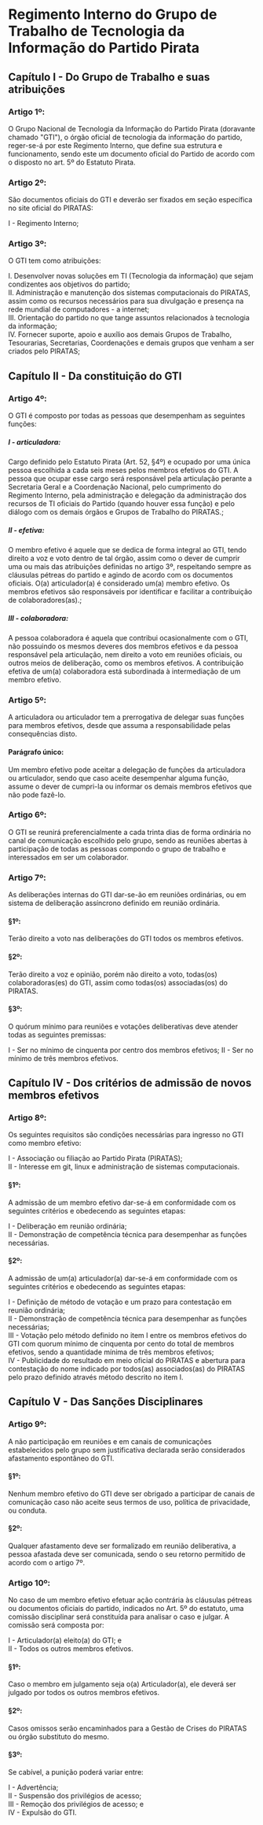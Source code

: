 Regimento Interno do Grupo de Trabalho de Tecnologia da Informação do Partido Pirata
==

Capítulo I - Do Grupo de Trabalho e suas atribuições
--

### Artigo 1º:

O Grupo Nacional de Tecnologia da Informação do Partido Pirata (doravante chamado "GTI"), o órgão oficial de tecnologia da informação do partido, reger-se-á por este Regimento Interno, que define sua estrutura e funcionamento, sendo este um documento oficial do Partido de acordo com o disposto no art. 5º do Estatuto Pirata.

### Artigo 2º:

São documentos oficiais do GTI e deverão ser fixados em seção específica no site oficial do PIRATAS:

I - Regimento Interno;  

### Artigo 3º:

O GTI tem como atribuições:

I. Desenvolver novas soluções em TI (Tecnologia da informação) que sejam condizentes aos objetivos do partido;  
II. Administração e manutenção dos sistemas computacionais do PIRATAS, assim como os recursos necessários para sua divulgação e presença na rede mundial de computadores - a internet;  
III. Orientação do partido no que tange assuntos relacionados à tecnologia da informação;  
IV. Fornecer suporte, apoio e auxílio aos demais Grupos de Trabalho, Tesourarias, Secretarias, Coordenações e demais grupos que venham a ser criados pelo PIRATAS;  

Capítulo II - Da constituição do GTI
--

### Artigo 4º:

O GTI é composto por todas as pessoas que desempenham as seguintes funções:

##### I - articuladora:

Cargo definido pelo Estatuto Pirata (Art. 52, §4º) e ocupado por uma única pessoa escolhida a cada seis meses pelos membros efetivos do GTI. A pessoa que ocupar esse cargo será responsável pela articulação perante a Secretaria Geral e a Coordenação Nacional, pelo cumprimento do Regimento Interno, pela administração e delegação da administração dos recursos de TI oficiais do Partido (quando houver essa função) e pelo diálogo com os demais órgãos e Grupos de Trabalho do PIRATAS.;


##### II - efetiva:

O membro efetivo é aquele que se dedica de forma integral ao GTI, tendo direito a voz e voto dentro de tal órgão, assim como o dever de cumprir uma ou mais das atribuições definidas no artigo 3º, respeitando sempre as cláusulas pétreas do partido e agindo de acordo com os documentos oficiais. O(a) articulador(a) é considerado um(a) membro efetivo. Os membros efetivos são responsáveis por identificar e facilitar a contribuição de colaboradores(as).;

##### III - colaboradora:

A pessoa colaboradora é aquela que contribui ocasionalmente com o GTI, não possuindo os mesmos deveres dos membros efetivos e da pessoa responsável pela articulação, nem direito a voto em reuniões oficiais, ou outros meios de deliberação, como os membros efetivos. A contribuição efetiva de um(a) colaboradora está subordinada à intermediação de um membro efetivo.

### Artigo 5º:

A articuladora ou articulador tem a prerrogativa de delegar suas funções para membros efetivos, desde que assuma a responsabilidade pelas consequências disto.

#### Parágrafo único:

Um membro efetivo pode aceitar a delegação de funções da articuladora ou articulador, sendo que caso aceite desempenhar alguma função, assume o dever de cumpri-la ou informar os demais membros efetivos que não pode fazê-lo.

### Artigo 6º:

O GTI se reunirá preferencialmente a cada trinta dias de forma ordinária no canal de comunicação escolhido pelo grupo, sendo as reuniões abertas à participação de todas as pessoas compondo o grupo de trabalho e interessados em ser um colaborador.

### Artigo 7º:

As deliberações internas do GTI dar-se-ão em reuniões ordinárias, ou em sistema de deliberação assíncrono definido em reunião ordinária.

#### §1º:

Terão direito a voto nas deliberações do GTI todos os membros efetivos.

#### §2º:

Terão direito a voz e opinião, porém não direito a voto, todas(os) colaboradoras(es) do GTI, assim como todas(os) associadas(os) do PIRATAS.

#### §3º:

O quórum mínimo para reuniões e votações deliberativas deve atender todas as seguintes premissas:

I - Ser no mínimo de cinquenta por centro dos membros efetivos;
II - Ser no mínimo de três membros efetivos.

Capítulo IV - Dos critérios de admissão de novos membros efetivos
--

### Artigo 8º:

Os seguintes requisitos são condições necessárias para ingresso no GTI como membro efetivo:

I - Associação ou filiação ao Partido Pirata (PIRATAS);  
II - Interesse em git, linux e administração de sistemas computacionais.  

#### §1º:

A admissão de um membro efetivo dar-se-á em conformidade com os seguintes critérios e obedecendo as seguintes etapas:

I - Deliberação em reunião ordinária;  
II - Demonstração de competência técnica para desempenhar as funções necessárias.  

#### §2º:

A admissão de um(a) articulador(a) dar-se-á em conformidade com os seguintes critérios e obedecendo as seguintes etapas:

I - Definição de método de votação e um prazo para contestação em reunião ordinária;  
II - Demonstração de competência técnica para desempenhar as funções necessárias;  
III - Votação pelo método definido no item I entre os membros efetivos do GTI com quorum mínimo de cinquenta por cento do total de membros efetivos, sendo a quantidade mínima de três membros efetivos;  
IV - Publicidade do resultado em meio oficial do PIRATAS e abertura para contestação do nome indicado por todos(as) associados(as) do PIRATAS pelo prazo definido através método descrito no item I.  

Capítulo V - Das Sanções Disciplinares
--

### Artigo 9º:

A não participação em reuniões e em canais de comunicações estabelecidos pelo grupo sem justificativa declarada serão considerados afastamento espontâneo do GTI.

#### §1º:

Nenhum membro efetivo do GTI deve ser obrigado a participar de canais de comunicação caso não aceite seus termos de uso, política de privacidade, ou conduta.

#### §2º:

Qualquer afastamento deve ser formalizado em reunião deliberativa, a pessoa afastada deve ser comunicada, sendo o seu retorno permitido de acordo com o artigo 7º.

### Artigo 10º:

No caso de um membro efetivo efetuar ação contrária às cláusulas pétreas ou documentos oficiais do partido, indicados no Art. 5º do estatuto, uma comissão disciplinar será constituída para analisar o caso e julgar. A comissão será composta por:

I - Articulador(a) eleito(a) do GTI; e  
II - Todos os outros membros efetivos.  

#### §1º:

Caso o membro em julgamento seja o(a) Articulador(a), ele deverá ser julgado por todos os outros membros efetivos.

#### §2º:

Casos omissos serão encaminhados para a Gestão de Crises do PIRATAS ou órgão substituto do mesmo.

#### §3º:

Se cabível, a punição poderá variar entre:

I - Advertência;  
II - Suspensão dos privilégios de acesso;  
III - Remoção dos privilégios de acesso; e  
IV - Expulsão do GTI.  
